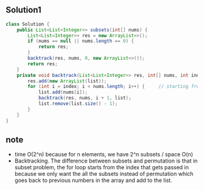 ## Solution1
``` java  
class Solution {
    public List<List<Integer>> subsets(int[] nums) {
        List<List<Integer>> res = new ArrayList<>();
        if (nums == null || nums.length == 0) {
            return res;
        }
        backtrack(res, nums, 0, new ArrayList<>());
        return res;
    }
    private void backtrack(List<List<Integer>> res, int[] nums, int index, List<Integer> list) {
        res.add(new ArrayList(list));
        for (int i = index; i < nums.length; i++) {     // starting from passed in index 
            list.add(nums[i]);
            backtrack(res, nums, i + 1, list);
            list.remove(list.size() - 1);
        }
    }
}
```

## note
* time O(2^n) because for n elements, we have 2^n subsets / space O(n)
* Backtracking. The difference between subsets and permutation is that in subset problem, the for loop starts from the index that gets passed in because we only want the all the subsets instead of permutation which goes back to previous numbers in the array and add to the list.
